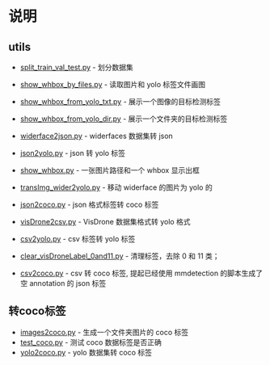 # 说明

## utils
- [split_train_val_test.py](./split_train_val_test.py) - 划分数据集
- [show_whbox_by_files.py](./show_whbox_by_files.py) - 读取图片和 yolo 标签文件画图
- [show_whbox_from_yolo_txt.py](./show_whbox_from_yolo_txt.py) - 展示一个图像的目标检测标签
- [show_whbox_from_yolo_dir.py](./show_whbox_from_yolo_dir.py) - 展示一个文件夹的目标检测标签


- [widerface2json.py](./widerface2json.py) - widerfaces 数据集转 json
- [json2yolo.py](./json2yolo.py) - json 转 yolo 标签
- [show_whbox.py](./show_whbox.py) - 一张图片路径和一个 whbox 显示出框
- [transImg_wider2yolo.py](./transImg_wider2yolo.py) - 移动 widerface 的图片为 yolo 的
- [json2coco.py](./json2coco.py) - json 格式标签转 coco 标签
- [visDrone2csv.py](./visDrone2csv.py) - VisDrone 数据集格式转 yolo 格式
- [csv2yolo.py](./csv2yolo.py) - csv 标签转 yolo 标签
- [clear_visDroneLabel_0and11.py](./clear_visDroneLabel_0and11.py) - 清理标签，去除 0 和 11 类；
- [csv2coco.py](./csv2coco.py) - csv 转 coco 标签, 提起已经使用 mmdetection 的脚本生成了空 annotation 的 json 标签


## 转coco标签
- [images2coco.py](./images2coco.py) - 生成一个文件夹图片的 coco 标签
- [test_coco.py](./test_coco.py) - 测试 coco 数据标签是否正确
- [yolo2coco.py](./yolo2coco.py) - yolo 数据集转 coco 标签